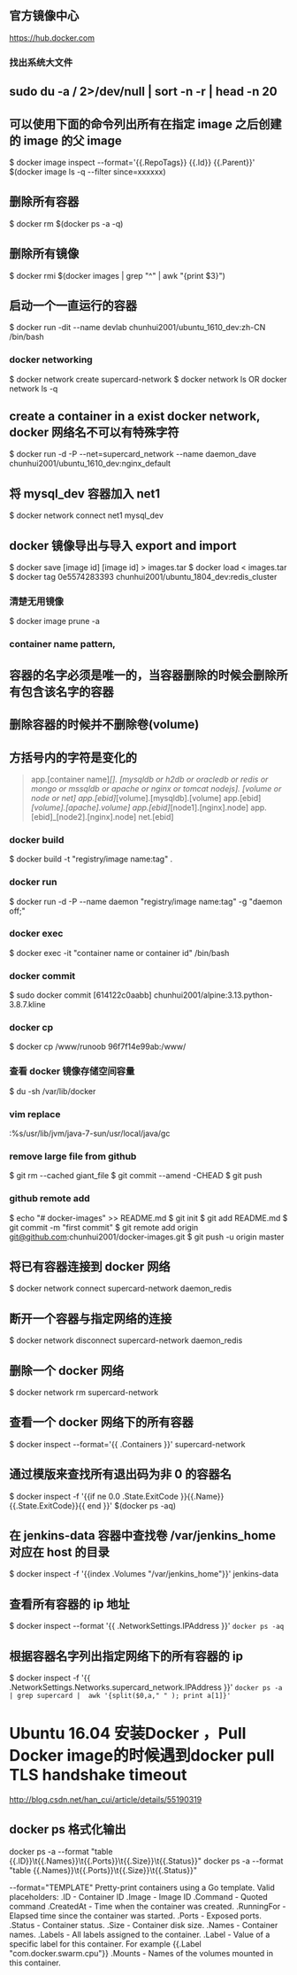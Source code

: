 
## 官方镜像中心
https://hub.docker.com

### 找出系统大文件
## sudo du -a / 2>/dev/null | sort -n -r | head -n 20

## 可以使用下面的命令列出所有在指定 image 之后创建的 image 的父 image
$ docker image inspect --format='{{.RepoTags}} {{.Id}} {{.Parent}}' $(docker image ls -q --filter since=xxxxxx)

## 删除所有容器 
$ docker rm $(docker ps -a -q)

## 删除所有镜像
$ docker rmi $(docker images | grep "^<none>" | awk "{print $3}")

## 启动一个一直运行的容器
$ docker run -dit --name devlab chunhui2001/ubuntu_1610_dev:zh-CN /bin/bash


### docker networking
$ docker network create supercard-network
$ docker network ls OR docker network ls -q

## create a container in a exist docker network, docker 网络名不可以有特殊字符
$ docker run -d -P --net=supercard_network --name daemon_dave chunhui2001/ubuntu_1610_dev:nginx_default

## 将 mysql_dev 容器加入 net1
$ docker network connect net1 mysql_dev

## docker 镜像导出与导入 export and import 
$ docker save [image id] [image id] > images.tar
$ docker load < images.tar
$ docker tag 0e5574283393 chunhui2001/ubuntu_1804_dev:redis_cluster

### 清楚无用镜像
$ docker image prune -a

### container name pattern, 
## 容器的名字必须是唯一的，当容器删除的时候会删除所有包含该名字的容器
## 删除容器的时候并不删除卷(volume)
## 方括号内的字符是变化的
> app.[container name]_[].
  [mysqldb or h2db or oracledb or redis or mongo or mssqldb or apache or nginx or tomcat nodejs].
  [volume or node or net]
> app.[ebid]_[volume].[mysqldb].[volume]
> app.[ebid]_[volume].[apache].volume]
> app.[ebid]_[node1].[nginx].node]
> app.[ebid]_[node2].[nginx].node]
> net.[ebid]

### docker build
$ docker build -t "registry/image name:tag" .

### docker run
$ docker run -d -P --name daemon "registry/image name:tag" -g "daemon off;"

### docker exec
$ docker exec -it "container name or container id" /bin/bash

### docker commit
$ sudo docker commit [614122c0aabb] chunhui2001/alpine:3.13.python-3.8.7.kline

### docker cp
$ docker cp /www/runoob 96f7f14e99ab:/www/

### 查看 docker 镜像存储空间容量
$ du -sh /var/lib/docker

### vim replace
:%s/usr\/lib\/jvm\/java-7-sun/usr\/local\/java/gc

### remove large file from github
$ git rm --cached giant_file
$ git commit --amend -CHEAD
$ git push

### github remote add 
$ echo "# docker-images" >> README.md
$ git init
$ git add README.md
$ git commit -m "first commit"
$ git remote add origin git@github.com:chunhui2001/docker-images.git
$ git push -u origin master





## 将已有容器连接到 docker 网络
$ docker network connect supercard-network daemon_redis

## 断开一个容器与指定网络的连接
$ docker network disconnect supercard-network daemon_redis

## 删除一个 docker 网络
$ docker network rm supercard-network

## 查看一个 docker 网络下的所有容器
$ docker inspect --format='{{ .Containers }}' supercard-network

## 通过模版来查找所有退出码为非 0 的容器名
$ docker inspect -f '{{if ne 0.0 .State.ExitCode }}{{.Name}} {{.State.ExitCode}}{{ end }}' $(docker ps -aq)

## 在 jenkins-data 容器中查找卷 /var/jenkins_home 对应在 host 的目录
$ docker inspect -f '{{index .Volumes "/var/jenkins_home"}}' jenkins-data

## 查看所有容器的 ip 地址
$ docker inspect --format '{{ .NetworkSettings.IPAddress }}' `docker ps -aq`

## 根据容器名字列出指定网络下的所有容器的 ip
$ docker inspect -f '{{ .NetworkSettings.Networks.supercard_network.IPAddress }}' `docker ps -a | grep supercard |  awk '{split($0,a," " ); print a[1]}'`

# Ubuntu 16.04 安装Docker ，Pull Docker image的时候遇到docker pull TLS handshake timeout
http://blog.csdn.net/han_cui/article/details/55190319

## docker ps 格式化输出
docker ps -a --format "table {{.ID}}\t{{.Names}}\t{{.Ports}}\t{{.Size}}\t{{.Status}}"
docker ps -a --format "table {{.Names}}\t{{.Ports}}\t{{.Size}}\t{{.Status}}"

--format="TEMPLATE"
Pretty-print containers using a Go template.
Valid placeholders:
.ID - Container ID
.Image - Image ID
.Command - Quoted command
.CreatedAt - Time when the container was created.
.RunningFor - Elapsed time since the container was started.
.Ports - Exposed ports.
.Status - Container status.
.Size - Container disk size.
.Names - Container names.
.Labels - All labels assigned to the container.
.Label - Value of a specific label for this container. For example {{.Label "com.docker.swarm.cpu"}}
.Mounts - Names of the volumes mounted in this container.










